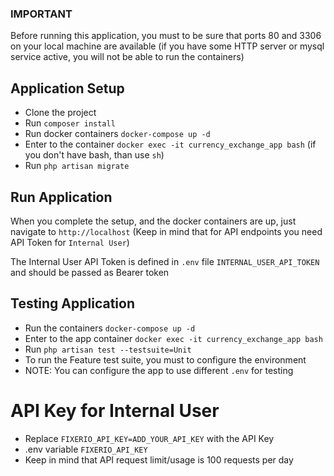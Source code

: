 ### IMPORTANT
Before running this application, you must to be sure that ports 80 and 3306 on your local machine are available (if you have some HTTP server or mysql service active, you will not be able to run the containers)

## Application Setup

- Clone the project
- Run `composer install`
- Run docker containers `docker-compose up -d`
- Enter to the container `docker exec -it currency_exchange_app bash` (if you don't have bash, than use `sh`)
- Run `php artisan migrate`

## Run Application

When you complete the setup, and the docker containers are up, just navigate to `http://localhost` (Keep in mind that for API endpoints you need API Token for `Internal User`)

The Internal User API Token is defined in `.env` file `INTERNAL_USER_API_TOKEN` and should be passed as Bearer token

## Testing Application

- Run the containers `docker-compose up -d`
- Enter to the app container `docker exec -it currency_exchange_app bash`
- Run `php artisan test --testsuite=Unit`
- To run the Feature test suite, you must to configure the environment
- NOTE: You can configure the app to use different `.env` for testing

# API Key for Internal User

- Replace `FIXERIO_API_KEY=ADD_YOUR_API_KEY` with the API Key
- .env variable `FIXERIO_API_KEY`
- Keep in mind that API request limit/usage is 100 requests per day
